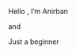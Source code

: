 Hello , I’m Anirban

and

Just a beginner



<!---
Anirban-1490/Anirban-1490 is a ✨ special ✨ repository because its `README.md` (this file) appears on your GitHub profile.
You can click the Preview link to take a look at your changes.
--->

